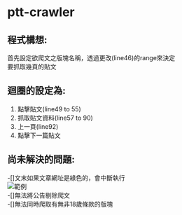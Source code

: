 # ptt-crawler

## 程式構想:<br>
首先設定欲爬文之版塊名稱，透過更改(line46)的range來決定<br>
要抓取幾頁的貼文<br>

## 迴圈的設定為:<br>
1. 點擊貼文(line49 to 55)<br>
2. 抓取貼文資料(line57 to 90)<br>
3. 上一頁(line92)<br>
4. 點擊下一篇貼文<br>

## 尚未解決的問題:<br>
-[]文末如果文章網址是綠色的，會中斷執行<br>
![範例](https://cdn.discordapp.com/attachments/679337498908033024/702419410085740675/unknown.png)<br>
-[]無法將公告剔除爬文<br>
-[]無法同時爬取有無非18歲條款的版塊<br>
